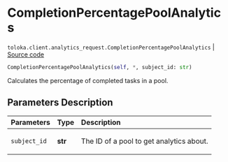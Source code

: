 # CompletionPercentagePoolAnalytics
`toloka.client.analytics_request.CompletionPercentagePoolAnalytics` | [Source code](https://github.com/Toloka/toloka-kit/blob/v1.2.0.post1/src/client/analytics_request.py#L111)

```python
CompletionPercentagePoolAnalytics(self, *, subject_id: str)
```

Calculates the percentage of completed tasks in a pool.

## Parameters Description

| Parameters | Type | Description |
| :----------| :----| :-----------|
`subject_id`|**str**|<p>The ID of a pool to get analytics about.</p>
